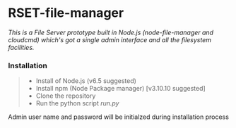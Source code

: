 # RSET-file-manager
_This is a File Server prototype built in Node.js (node-file-manager and cloudcmd) which's got a single admin interface and all the filesystem facilities._

### Installation
> * Install of Node.js (v6.5 suggested)
> * Install npm (Node Package manager) [v3.10.10 suggested]
> * Clone the repository
> * Run the python script _run.py_

Admin user name and password will be initialzed during installation process

